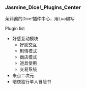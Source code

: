 ### Jasmine_Dice!_Plugins_Center

茉莉酱的Dice!插件中心，用Lua编写

Plugin list

+ 好感互动模块
  + 好感交互
  + 剧情模式
  + 商店模式
  + 道具使用
  + 交易系统
+ 来点二次元
+ 暗夜独行单人冒险书

